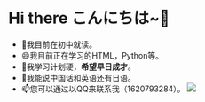 # Hi there  こんにちは~🎈
- 🔭我目前在初中就读。
- 😄我目前正在学习的HTML，Python等。
- 🍗我学习计划硬，**希望早日成才**。
- 💬我能说中国话和英语还有日语。
- 📫您可以通过以QQ来联系我（1620793284）。
![](https://github-readme-stats.vercel.app/api?username=boxcheese)
